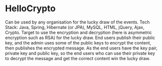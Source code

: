 # HelloCrypto
Can be used by any organisation for the lucky draw of the events. Tech Stack: Java, Spring, Hibernate (or JPA), MySQL, HTML, jQuery, Ajax, Crypto. Target to use the encryption and decryption (here is asymmetric encryption such as RSA) for the lucky draw. End users publish their public key, and the admin uses some of the public keys to encrypt the content, then publishes the encrypted message. As the end users have the  key pair, private key and public key, so the end users who can use their private key to decrypt the message and get the correct content win the lucky draw.

